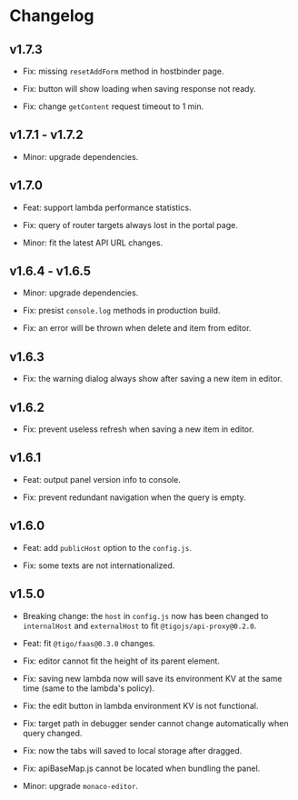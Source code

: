 # Changelog

## v1.7.3

- Fix: missing `resetAddForm` method in hostbinder page.

- Fix: button will show loading when saving response not ready.

- Fix: change `getContent` request timeout to 1 min.

## v1.7.1 - v1.7.2

- Minor: upgrade dependencies.

## v1.7.0

- Feat: support lambda performance statistics.

- Fix: query of router targets always lost in the portal page.

- Minor: fit the latest API URL changes.

## v1.6.4 - v1.6.5

- Minor: upgrade dependencies.

- Fix: presist `console.log` methods in production build.

- Fix: an error will be thrown when delete and item from editor.

## v1.6.3

- Fix: the warning dialog always show after saving a new item in editor.

## v1.6.2

- Fix: prevent useless refresh when saving a new item in editor.

## v1.6.1

- Feat: output panel version info to console.

- Fix: prevent redundant navigation when the query is empty.

## v1.6.0

- Feat: add `publicHost` option to the `config.js`.

- Fix: some texts are not internationalized.

## v1.5.0

- Breaking change: the `host` in `config.js` now has been changed to `internalHost` and `externalHost` to fit `@tigojs/api-proxy@0.2.0`.

- Feat: fit `@tigo/faas@0.3.0` changes.

- Fix: editor cannot fit the height of its parent element.

- Fix: saving new lambda now will save its environment KV  at the same time (same to the lambda's policy).

- Fix: the edit button in lambda environment KV is not functional.

- Fix: target path in debugger sender cannot change automatically when query changed.

- Fix: now the tabs will saved to local storage after dragged.

- Fix: apiBaseMap.js cannot be located when bundling the panel.

- Minor: upgrade `monaco-editor`.
